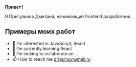 __Привет !__

Я Пригульнов Дмитрий, начинающий frontend разработчик.

Примеры моих работ
- 
- 👀 I’m interested in JavaScript, React
- 🌱 I’m currently learning React
- 💞️ I’m looking to collaborate on ...
- 📫 How to reach me prigulnov@mail.ru

